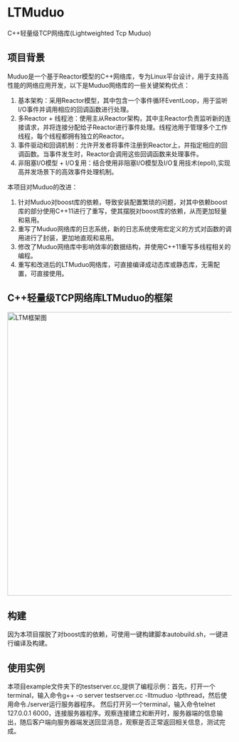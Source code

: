 # LTMuduo
C++轻量级TCP网络库(Lightweighted Tcp Muduo)
## 项目背景
Muduo是一个基于Reactor模型的C++网络库，专为Linux平台设计，用于支持高性能的网络应用开发，以下是Muduo网络库的一些关键架构优点：
1. 基本架构：采用Reactor模型，其中包含一个事件循环EventLoop，用于监听I/O事件并调用相应的回调函数进行处理。
2. 多Reactor + 线程池：使用主从Reactor架构，其中主Reactor负责监听新的连接请求，并将连接分配给子Reactor进行事件处理。线程池用于管理多个工作线程，每个线程都拥有独立的Reactor。
3. 事件驱动和回调机制：允许开发者将事件注册到Reactor上，并指定相应的回调函数。当事件发生时，Reactor会调用这些回调函数来处理事件。
4. 非阻塞I/O模型 + I/O复用：结合使用非阻塞I/O模型及I/O复用技术(epoll),实现高并发场景下的高效事件处理机制。

本项目对Muduo的改进：
1. 针对Muduo对boost库的依赖，导致安装配置繁琐的问题，对其中依赖boost库的部分使用C++11进行了重写，使其摆脱对boost库的依赖，从而更加轻量和易用。
2. 重写了Muduo网络库的日志系统，新的日志系统使用宏定义的方式对函数的调用进行了封装，更加地直观和易用。
3. 修改了Muduo网络库中影响效率的数据结构，并使用C++11重写多线程相关的编程。
4. 重写和改进后的LTMuduo网络库，可直接编译成动态库或静态库，无需配置，可直接使用。

## C++轻量级TCP网络库LTMuduo的框架
<img width="636" alt="LTM框架图" src="https://github.com/ZealACMer/LTMuduo/assets/16794553/232a1cef-0741-448b-bbf7-808606dd2eab">

## 构建
因为本项目摆脱了对boost库的依赖，可使用一键构建脚本autobuild.sh，一键进行编译及构建。

## 使用实例
本项目example文件夹下的testserver.cc,提供了编程示例：首先，打开一个terminal，输入命令g++ -o server testserver.cc -lltmuduo -lpthread，然后使用命令./server运行服务器程序。
然后打开另一个terminal，输入命令telnet 127.0.0.1 6000，连接服务器程序。观察连接建立和断开时，服务器端的信息输出，随后客户端向服务器端发送回显消息，观察是否正常返回相关信息，测试完成。

